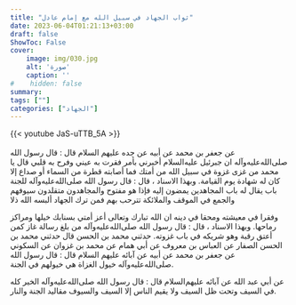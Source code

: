 ```yaml
---
title: "ثواب الجهاد في سبيل الله مع إمام عادل"
date: 2023-06-04T01:21:13+03:00
draft: false
ShowToc: False
cover:
    image: img/030.jpg
    alt: 'صورة'
    caption: ''
#    hidden: false
summary: 
tags: [""]
categories: ["الجهاد"]
---
```

{{< youtube JaS-uTTB_5A >}}  
 <br>
عن جعفر بن محمد عن أبيه عن جده عليهم
السلام قال : قال رسول الله صلى‌الله‌عليه‌وآله ان جبرئيل عليه‌السلام أخبرني بأمر فقرت
به عيني وفرح به قلبي قال يا محمد من غزى غزوة في سبيل الله من أمتك
فما أصابته قطرة من السماء أو صداع إلا كان له شهادة يوم القيامة.
وبهذا الاسناد ، قال : قال رسول الله صلى‌الله‌عليه‌وآله للجنة باب يقال له
باب المجاهدين يمضون إليه فإذا هو مفتوح والمجاهدون متقلدون سيوفهم
والجمع في الموقف والملائكة تترحب بهم فمن ترك الجهاد ألبسه الله ذلا
 
وفقرا في معيشته ومحقا في دينه ان الله تبارك وتعالى أعز أمتي بسنابك
خيلها ومراكز رماحها.
وبهذا الاسناد ، قال : قال رسول الله صلى‌الله‌عليه‌وآله من بلغ رسالة غاز
كمن أعتق رقبة وهو شريكه في باب غزوته. حدثني محمد بن الحسن قال
حدثني محمد بن الحسن الصفار عن العباس بن معروف عن أبي همام عن
محمد بن غزوان عن السكوني عن جعفر بن محمد عن أبيه عن آبائه عليهم
السلام قال : قال رسول الله صلى‌الله‌عليه‌وآله خيول الغزاة هي خيولهم في الجنة.

عن أبي عبد الله عن
آبائه عليهم‌السلام قال : قال رسول الله صلى‌الله‌عليه‌وآله الخير كله في السيف وتحت
ظل السيف ولا يقيم الناس إلا السيف والسيوف مقاليد الجنة والنار.


